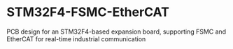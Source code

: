 # STM32F4-FSMC-EtherCAT
PCB design for an STM32F4-based expansion board, supporting FSMC and EtherCAT for real-time industrial communication
